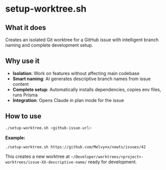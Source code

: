 # setup-worktree.sh

## What it does

Creates an isolated Git worktree for a GitHub issue with intelligent branch naming and complete development setup.

## Why use it

- **Isolation**: Work on features without affecting main codebase
- **Smart naming**: AI generates descriptive branch names from issue content
- **Complete setup**: Automatically installs dependencies, copies env files, runs Prisma
- **Integration**: Opens Claude in plan mode for the issue

## How to use

```bash
./setup-worktree.sh <github-issue-url>
```

**Example:**

```bash
./setup-worktree.sh https://github.com/Melvynx/nowts/issues/42
```

This creates a new worktree at `~/Developer/worktrees/<project>-worktrees/issue-XX-descriptive-name/` ready for development.
